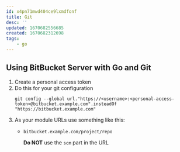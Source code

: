 ```yaml
---
id: x4pn71mwd404ce9lxmdfonf
title: Git
desc: ''
updated: 1670682556685
created: 1670682312698
tags:
    - go
---
```


## Using **BitBucket Server** with Go and Git

1. Create a personal access token
1. Do this for your git configuration
   ```text
   git config --global url."https://<username>:<personal-access-token>@bitbucket.example.com".insteadOf "https://bitbucket.example.com"
   ```
1. As your module URLs use something like this:
   * `bitbucket.example.com/project/repo`

     **Do NOT** use the `scm` part in the URL
